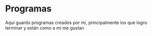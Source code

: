 # Programas
Aquí guardo programas creados por mi, principalmente los que logro terminar y están como a mi me gustan
